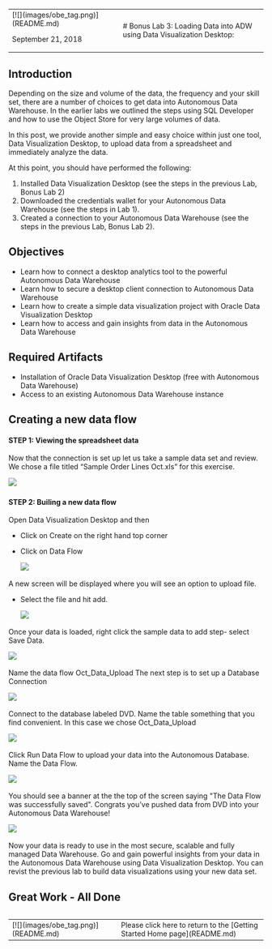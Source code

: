 <table class="tbl-heading"><tr><td class="td-logo">[![](images/obe_tag.png)](README.md)

September 21, 2018
</td>
<td class="td-banner">
# Bonus Lab 3: Loading Data into ADW using Data Visualization Desktop:
</td></tr><table>


## Introduction

Depending on the size and volume of the data, the frequency and your skill set, there are a number of choices to get data into Autonomous Data Warehouse. In the earlier labs we outlined the steps using SQL Developer and how to use the Object Store for very large volumes of data.   

In this post, we provide another simple and easy choice within just one tool, Data Visualization Desktop, to upload data from a spreadsheet and immediately analyze the data.


At this point, you should have performed the following:

1. Installed Data Visualization Desktop (see the steps in the previous Lab, Bonus Lab 2)
2. Downloaded the credentials wallet for your Autonomous Data Warehouse (see the steps in Lab 1). 
3. Created a connection to your Autonomous Data Warehouse  (see the steps in the previous Lab, Bonus Lab 2).
 
## Objectives
- Learn how to connect a desktop analytics tool to the powerful Autonomous Data Warehouse 
- Learn how to secure a desktop client connection to Autonomous Data Warehouse
- Learn how to create a simple data visualization project with Oracle Data Visualization Desktop
- Learn how to access and gain insights from data in the Autonomous Data Warehouse


## Required Artifacts
- Installation of Oracle Data Visualization Desktop (free with Autonomous Data Warehouse)
- Access to an existing Autonomous Data Warehouse instance 

## Creating a new data flow 

#### STEP 1: Viewing the spreadsheet data

Now that the connection is set up let us take a sample data set and review. We chose a file titled “Sample Order Lines Oct.xls” for this exercise.

   ![](./images/900-2/image001.png)



#### STEP 2: Builing a new data flow

Open Data Visualization Desktop and then
- Click on Create on the right hand top corner
- Click on Data Flow

   ![](./images/900-2/image002.png)
  
A new screen will be displayed where you will see an option to upload file. 
- Select the file and hit add.

   ![](./images/900-2/image003.png)


Once your data is loaded, right click the sample data to add step- select Save Data. 

   ![](./images/900-2/image004.png)


Name the data flow Oct_Data_Upload
The next step is to set up a Database Connection
 
   ![](./images/900-2/image005.png)


Connect to the database labeled DVD. Name the table something that you find convenient. In this case we chose Oct_Data_Upload 

   ![](./images/900-2/image006.png)

Click Run Data Flow to upload your data into the Autonomous Database. Name the Data Flow. 

   ![](./images/900-2/image007.png)

You should see a banner at the the top of the screen saying "The Data Flow was successfully saved". Congrats you’ve pushed data from DVD into your Autonomous Data Warehouse!

   ![](./images/900-2/image008.png)

Now your data is ready to use in the most secure, scalable and fully managed Data Warehouse. Go and gain powerful insights from your data in the Autonomous Data Warehouse using Data Visualization Desktop. You can revist the previous lab to build data visualizations using your new data set. 


## Great Work - All Done

<table class="tbl-heading"><tr><td class="td-logo">[![](images/obe_tag.png)](README.md)
</td>
<td class="td-banner">
Please click here to return to the [Getting Started Home page](README.md)
</td></tr><table>
